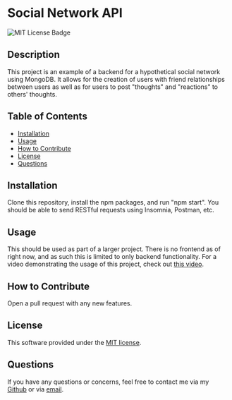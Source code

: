 # Social Network API

  ![MIT License Badge](https://img.shields.io/badge/License-MIT-blue)

  ## Description

  This project is an example of a backend for a hypothetical social network using MongoDB.  It allows for the creation of users with friend relationships between users as well as for users to post "thoughts" and "reactions" to others' thoughts.

  ## Table of Contents

  - [Installation](#installation)
  - [Usage](#usage)
  - [How to Contribute](#how-to-contribute)
  - [License](#license)
  - [Questions](#questions)

  ## Installation

  Clone this repository, install the npm packages, and run "npm start".  You should be able to send RESTful requests using Insomnia, Postman, etc.

  ## Usage

  This should be used as part of a larger project.  There is no frontend as of right now, and as such this is limited to only backend functionality.  For a video demonstrating the usage of this project, check out [this video](https://youtu.be/6bw7u6Npfb8).

  ## How to Contribute

  Open a pull request with any new features.

  ## License

  This software provided under the [MIT license](LICENSE.txt).

  ## Questions

  If you have any questions or concerns, feel free to contact me via my [Github](https://github.com/zk229) or via [email](mailto:zkirsche229@gmail.com).
